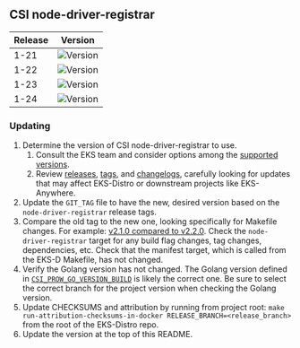 ## CSI node-driver-registrar

| Release | Version                                                      |
|---------|--------------------------------------------------------------|
| 1-21    | ![Version](https://img.shields.io/badge/version-v2.6.2-blue) |
| 1-22    | ![Version](https://img.shields.io/badge/version-v2.6.2-blue) |
| 1-23    | ![Version](https://img.shields.io/badge/version-v2.6.2-blue) |
| 1-24    | ![Version](https://img.shields.io/badge/version-v2.6.2-blue) |


### Updating

1. Determine the version of CSI node-driver-registrar to use.
   1. Consult the EKS team and consider options among the 
      [supported versions](https://kubernetes-csi.github.io/docs/node-driver-registrar.html#supported-versions). 
   2. Review [releases](https://github.com/kubernetes-csi/node-driver-registrar/releases),
      [tags](https://github.com/kubernetes-csi/node-driver-registrar/tags),
      and [changelogs](https://github.com/kubernetes-csi/node-driver-registrar/tree/master/CHANGELOG),
      carefully looking for updates that may affect EKS-Distro or downstream 
      projects like EKS-Anywhere.
2. Update the `GIT_TAG` file to have the new, desired version based on the 
   `node-driver-registrar` release tags.
3. Compare the old tag to the new one, looking specifically for Makefile changes.
   For example:
   [v2.1.0 compared to v2.2.0](https://github.com/kubernetes-csi/node-driver-registrar/compare/v2.1.0...v2.2.0).
   Check the `node-driver-registrar` target for any build flag changes, tag 
   changes, dependencies, etc. Check that the manifest target, which is called
   from the EKS-D Makefile, has not changed.
4. Verify the Golang version has not changed. The Golang version defined in
   [`CSI_PROW_GO_VERSION_BUILD`](https://github.com/kubernetes-csi/node-driver-registrar/blob/v2.5.1/release-tools/prow.sh#L89)
   is likely the correct one. Be sure to select the correct branch for the
   project version when checking the Golang version.
5. Update CHECKSUMS and attribution by running from project root:
   `make run-attribution-checksums-in-docker RELEASE_BRANCH=<release_branch>` 
   from the root of the EKS-Distro repo.
6. Update the version at the top of this README.
